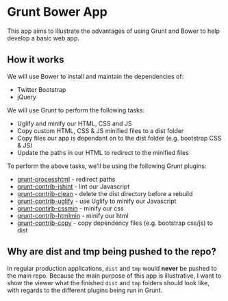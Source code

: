 # Grunt Bower App

This app aims to illustrate the advantages of using Grunt and Bower to help develop a basic web app.

## How it works

We will use Bower to install and maintain the dependencies of:

* Twitter Bootstrap
* jQuery 

We will use Grunt to perform the following tasks:

* Uglify and minify our HTML, CSS and JS
* Copy custom HTML, CSS & JS minified files to a dist folder
* Copy files our app is dependant on to the dist folder (e.g. bootstrap CSS & JS)
* Update the paths in our HTML to redirect to the minified files

To perform the above tasks, we'll be using the following Grunt plugins:

* [grunt-processhtml](https://www.npmjs.com/package/grunt-processhtml) - redirect paths
* [grunt-contrib-jshint](https://www.npmjs.com/package/grunt-contrib-jshint) - lint our Javascript
* [grunt-contrib-clean](https://www.npmjs.com/package/grunt-contrib-clean) - delete the dist directory before a rebuild
* [grunt-contrib-uglify](https://www.npmjs.com/package/grunt-contrib-uglify) - use Uglify to minify our Javascript
* [grunt-contirb-cssmin](https://www.npmjs.com/package/grunt-contrib-cssmin) - minify our css
* [grunt-contrib-htmlmin](https://www.npmjs.com/package/grunt-contrib-htmlmin) - minify our html
* [grunt-contrib-copy](https://www.npmjs.com/package/grunt-contrib-copy) - copy dependency files (e.g. bootstrap css/js) to dist 


## Why are dist and tmp being pushed to the repo?

In regular production applications, `dist` and `tmp` would **never** be pushed to the main repo. Because the main purpose of this app is illustrative, I want to show the viewer what the finished `dist` and `tmp` folders should look like, with regards to the different plugins being run in Grunt.
